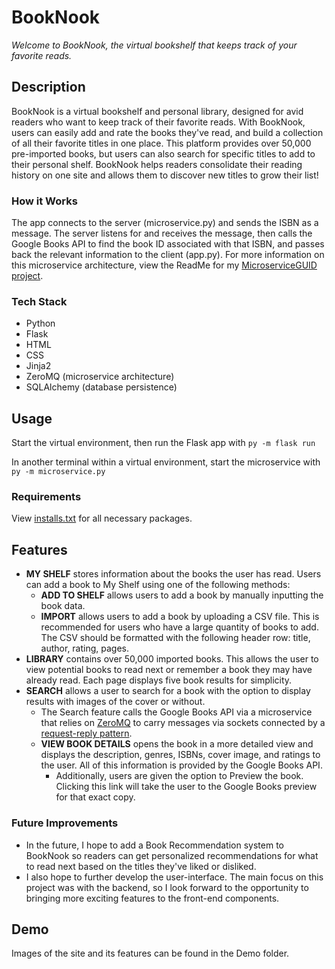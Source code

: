 # BookNook

_Welcome to BookNook, the virtual bookshelf that keeps track of your favorite reads._

## Description

BookNook is a virtual bookshelf and personal library, designed for avid readers who want to keep track of their favorite reads. With BookNook, users can easily add and rate the books they've read, and build a collection of all their favorite titles in one place. This platform provides over 50,000 pre-imported books, but users can also search for specific titles to add to their personal shelf. BookNook helps readers consolidate their reading history on one site and allows them to discover new titles to grow their list!

### How it Works

The app connects to the server (microservice.py) and sends the ISBN as a message. The server listens for and receives the message, then calls the Google Books API to find the book ID associated with that ISBN, and passes back the relevant information to the client (app.py). For more information on this microservice architecture, view the ReadMe for my [MicroserviceGUID project](https://github.com/katerib/microserviceGUID).

### Tech Stack

* Python
* Flask
* HTML
* CSS
* Jinja2
* ZeroMQ (microservice architecture)
* SQLAlchemy (database persistence)

## Usage

Start the virtual environment, then run the Flask app with `py -m flask run`

In another terminal within a virtual environment, start the microservice with `py -m microservice.py`

### Requirements

View [installs.txt](https://github.com/katerib/personal-library-system/blob/master/installs.txt) for all necessary packages.

## Features

* **MY SHELF** stores information about the books the user has read. Users can add a book to My Shelf using one of the following methods:
  * **ADD TO SHELF** allows users to add a book by manually inputting the book data. 
  * **IMPORT** allows users to add a book by uploading a CSV file. This is recommended for users who have a large quantity of books to add. The CSV should be formatted with the following header row: title, author, rating, pages.
* **LIBRARY** contains over 50,000 imported books. This allows the user to view potential books to read next or remember a book they may have already read. Each page displays five book results for simplicity.
* **SEARCH** allows a user to search for a book with the option to display results with images of the cover or without. 
  * The Search feature calls the Google Books API via a microservice that relies on [ZeroMQ](https://zeromq.org/) to carry messages via sockets connected by a [request-reply pattern](https://zeromq.org/).
  * **VIEW BOOK DETAILS** opens the book in a more detailed view and displays the description, genres, ISBNs, cover image, and ratings to the user. All of this information is provided by the Google Books API.
    * Additionally, users are given the option to Preview the book. Clicking this link will take the user to the Google Books preview for that exact copy.

### Future Improvements

* In the future, I hope to add a Book Recommendation system to BookNook so readers can get personalized recommendations for what to read next based on the titles they've liked or disliked.
* I also hope to further develop the user-interface. The main focus on this project was with the backend, so I look forward to the opportunity to bringing more exciting features to the front-end components.


## Demo

Images of the site and its features can be found in the Demo folder. 


